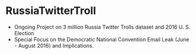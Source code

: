 # RussiaTwitterTroll

- Ongoing Project on 3 million Russia Twitter Trolls dataset and 2016 U. S. Election
- Special Focus on the Democratic National Convention Email Leak (June - August 2016) and Implications.

